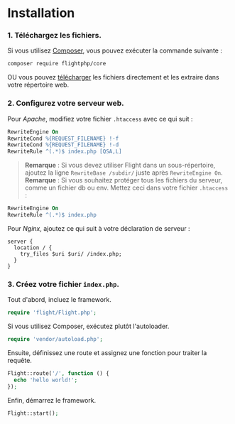 # Installation

### 1. Téléchargez les fichiers.

Si vous utilisez [Composer](https://getcomposer.org), vous pouvez exécuter la commande suivante :

```bash
composer require flightphp/core
```

OU vous pouvez [télécharger](https://github.com/flightphp/core/archive/master.zip) les fichiers directement et les extraire dans votre répertoire web.

### 2. Configurez votre serveur web.

Pour *Apache*, modifiez votre fichier `.htaccess` avec ce qui suit :

```apache
RewriteEngine On
RewriteCond %{REQUEST_FILENAME} !-f
RewriteCond %{REQUEST_FILENAME} !-d
RewriteRule ^(.*)$ index.php [QSA,L]
```

> **Remarque** : Si vous devez utiliser Flight dans un sous-répertoire, ajoutez la ligne
> `RewriteBase /subdir/` juste après `RewriteEngine On`.
> **Remarque** : Si vous souhaitez protéger tous les fichiers du serveur, comme un fichier db ou env.
> Mettez ceci dans votre fichier `.htaccess` :

```apache
RewriteEngine On
RewriteRule ^(.*)$ index.php
```

Pour *Nginx*, ajoutez ce qui suit à votre déclaration de serveur :

```nginx
server {
  location / {
    try_files $uri $uri/ /index.php;
  }
}
```

### 3. Créez votre fichier `index.php`.

Tout d'abord, incluez le framework.

```php
require 'flight/Flight.php';
```

Si vous utilisez Composer, exécutez plutôt l'autoloader.

```php
require 'vendor/autoload.php';
```

Ensuite, définissez une route et assignez une fonction pour traiter la requête.

```php
Flight::route('/', function () {
  echo 'hello world!';
});
```

Enfin, démarrez le framework.

```php
Flight::start();
```